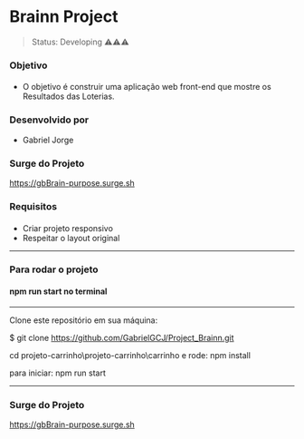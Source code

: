 
  <h1 color="green">Brainn Project</h1>
  
  > Status: Developing ⚠️⚠️⚠️
  
### Objetivo
#### 
- O objetivo é construir uma aplicação web front-end que mostre os Resultados das Loterias.

### Desenvolvido por
- Gabriel Jorge

### Surge do Projeto 
<a href=https://gbBrain-purpose.surge.sh>https://gbBrain-purpose.surge.sh</a>

### Requisitos 
#### 
- Criar projeto responsivo
- Respeitar o layout original
---

### Para rodar o projeto 
#### npm run start no terminal

---
Clone este repositório em sua máquina:

$ git clone https://github.com/GabrielGCJ/Project_Brainn.git

cd projeto-carrinho\projeto-carrinho\carrinho e rode:
npm install

para iniciar:
npm run start

--- 


### Surge do Projeto 
https://gbBrain-purpose.surge.sh
  
